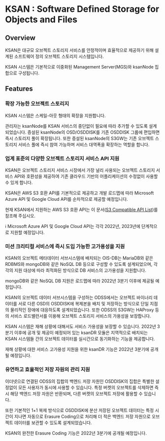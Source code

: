 # KSAN : Software Defined Storage for Objects and Files

## Overview

KSAN은 대규모 오브젝트 스토리지 서비스를 안정적이며 효율적으로 제공하기 위해 설계된 소프트웨어 정의 오브젝트 스토리지 시스템입니다.

KSAN 시스템은 기본적으로 이중화된 Management Server(MGS)와 ksanNode 집합으로 구성됩니다.


## Features

### 확장 가능한 오브젝트 스토리지

KSAN 시스템은 스케일-아웃 형태의 확장을 지원합니다. 

관리자는 ksanNode를 KSAN 서비스의 중단없이 필요에 따라 추가할 수 있도록 설계되었습니다. 증설된 ksanNode의 OSD/OSDDISK를 기존 OSDDISK 그룹에 편입하면 즉시 스토리지 풀이 확장됩니다. 또한 증설된 ksanNode의 S3GW는 기존 오브젝트 스토리지 서비스 풀에 즉시 참여 가능하며 서비스 대역폭을 확장하는 역할을 합니다.


### 업계 표준의 다양한 오브젝트 스토리지 서비스 API 지원

KSAN은 오브젝트 스토리지 서비스 시장에서 가장 널리 사용되는 오브젝트 스토리지 서비스 API와 호환성을 제공하여 기존 클라우드 기반의 어플리케이션의 수정없이 사용할 수 있게 합니다.

KSAN은 AWS S3 호환 API를 기본적으로 제공하고 개발 로드맵에 따라 Microsoft Azure API 및 Google Cloud API를 순차적으로 제공할 예정입니다.

현재 KSAN에서 지원하는 AWS S3 호환 API는 이 문서([S3 Compatible API List](http://192.168.11.240:8080/books/ksan-0HA/page/s3-compatible-api-list))를 참조해 주십시오.

:information_source: Microsoft Azure API 및 Google Cloud API는 각각 2022년, 2023년에 단계적으로 지원할 예정입니다.

### 미션 크리티컬 서비스에 즉시 도입 가능한 고가용성을 지원

KSAN의 오브젝트 메타데이터 서브시스템에 배치되는 OIS-DB는 MariaDB와 같은 RDBMS와 mongoDB와 같은 NoSQL DB 등으로 구성할 수 있도록 설계되었으며, 각각의 지원 대상에 따라 최적화된 방식으로 DB 서비스의 고가용성을 지원합니다.

<p class="callout info"> mongoDB와 같은 NoSQL DB 지원은 로드맵에 따라 2022년 3분기 이후에 제공될 예정입니다. </p>

KSAN의 오브젝트 데이터 서브시스템을 구성하는 ODSS에서는 오브젝트 바이너리 데이터를 서로 다른 OSD의 OSDDISK에 복제본을 배치 및 저장하는 방식으로 단일 지점의 물리적인 장애에 대응하도록 설계되었습니다. 또한 ODSS의 S3GW는 HAProxy 등의 서비스 로드밸런서를 이용해 오브젝트 스토리지 서비스의 가용성을 보장합니다.

KSAN 시스템은 재해 상황에 대해서도 서비스 가용성을 보장할 수 있습니다. 2022년 3분기 이후에 공개 및 제공이 예정되어 있는 ksanDR 모듈은 지역적으로 배치되는 KSAN 시스템들 간의 오브젝트 데이터를 실시간으로 동기화하는 기능을 제공합니다.

<p class="callout info"> 재해 상황에 대한 서비스 고가용성 지원을 위한 ksanDR 기능은 2022년 3분기에 공개될 예정입니다. </p>


### 유연하고 효율적인 저장 자원의 관리 지원

이더넷으로 연결된 ODSS의 집합의 백엔드 저장 자원인 OSDDISK의 집합은 특별한 설정없이 모든 사용자가 동시에 사용할 수 있습니다. 특정 버켓의 오브젝트를 삭제하면 즉시 해당 백엔드 저장 자원은 반환되며, 다른 버켓의 오브젝트 저장에 활용할 수 있습니다.

또한 기본적인 1+1 복제 방식으로 OSDDISK에 분산 저장된 오브젝트 데이터는 특정 시간이 지나면 자동으로 Erasure Coding으로 처리해 더 적은 백엔드 저장 자원으로 오브젝트 데이터를 보관할 수 있도록 설계되었습니다.

<p class="callout info"> KSAN의 완전한 Erasure Coding 기능은 2022년 3분기에 공개될 예정입니다. </p>

<br><br>
